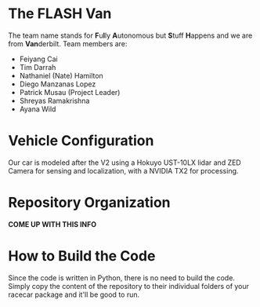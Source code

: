 # The FLASH Van 
The team name stands for **F**u**l**ly **A**utonomous but **S**tuff **H**appens and we are from **Van**derbilt.
Team members are:
* Feiyang Cai
* Tim Darrah
* Nathaniel (Nate) Hamilton
* Diego Manzanas Lopez
* Patrick Musau         (Project Leader)
* Shreyas Ramakrishna
* Ayana Wild

# Vehicle Configuration
Our car is modeled after the V2 using a Hokuyo UST-10LX lidar and ZED Camera for sensing and localization, with a NVIDIA TX2 for processing.

# Repository Organization
**COME UP WITH THIS INFO**

# How to Build the Code
Since the code is written in Python, there is no need to build the code. Simply copy the content of the repository to their individual folders of your racecar package and it'll be good to run.
